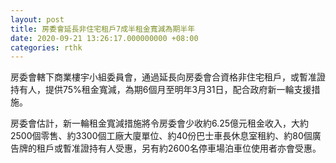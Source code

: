```yaml
---
layout: post
title: 房委會延長非住宅租戶7成半租金寬減為期半年
date: 2020-09-21 13:26:17.000000000 +08:00
categories: rthk
---
```


房委會轄下商業樓宇小組委員會，通過延長向房委會合資格非住宅租戶，或暫准證持有人，提供75%租金寬減，為期6個月至明年3月31日，配合政府新一輪支援措施。

房委會估計，新一輪租金寬減措施將令房委會少收約6.25億元租金收入，大約2500個零售、約3300個工廠大廈單位、約40份巴士車長休息室租約、約80個廣告牌的租戶或暫准證持有人受惠，另有約2600名停車場泊車位使用者亦會受惠。
